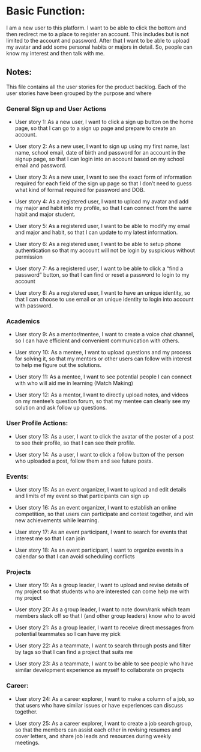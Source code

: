 # Basic Function:
I am a new user to this platform. I want to be able to click the bottom and then redirect me to a place to register an account. This includes but is not limited to the account and password. After that I want to be able to upload my avatar and add some personal habits or majors in detail. So, people can know my interest and then talk with me. 

## Notes:
This file contains all the user stories for the product backlog. Each of the user stories have been grouped by the purpose and where 

### General Sign up and User Actions
- User story 1: As a new user, I want to click a sign up button on the home page, so that I can go to a sign up page and prepare to create an account.

- User story 2: As a new user, I want to sign up using my first name, last name, school email, date of birth and password for an account in the signup page, so that I can login into an account based on my school email and password.

- User story 3: As a new user, I want to see the exact form of information required for each field of the sign up page so that I don’t need to guess what kind of format required for password and DOB.

- User story 4: As a registered user, I want to upload my avatar and add my major and habit into my profile, so that I can connect from the same habit and major student.

- User story 5: As a registered user, I want to be able to modify my email and major and habit, so that I can update to my latest information.

- User story 6: As a registered user, I want to be able to setup phone authentication so that my account will not be login by suspicious without permission

- User story 7: As a registered user, I want to be able to click a “find a password” button, so that I can find or reset a password to login to my account

- User story 8: As a registered user, I want to have an unique identity, so that I can choose to use email or an unique identity to login into account with password.

### Academics 
- User story 9: As a mentor/mentee, I want to create a voice chat channel, so I can have efficient and convenient communication with others.

- User story 10: As a mentee, I want to upload questions and my process for solving it, so that my mentors or other users can follow with interest to help me figure out the solutions.

- User story 11: As a mentee, I want to see potential people I can connect with who will aid me in learning (Match Making)

- User story 12: As a mentor, I want to directly upload notes, and videos on my mentee’s question forum, so that my mentee can clearly see my solution and ask follow up questions.

### User Profile Actions:
- User story 13: As a user, I want to click the avatar of the poster of a post to see their profile, so that I can see their profile.

- User story 14: As a user, I want to click a follow button of the person who uploaded a post, follow them and see future posts.
	
### Events:
- User story 15: As an event organizer, I want to upload and edit details and limits of my event so that participants can sign up

- User story 16: As an event organizer, I want to establish an online competition, so that users can participate and contest together, and win new achievements while learning.

- User story 17: As an event participant, I want to search for events that interest me so that I can join

- User story 18: As an event participant, I want to organize events in a calendar so that I can avoid scheduling conflicts

### Projects
- User story 19: As a group leader, I want to upload and revise details of my project so that students who are interested can come help me with my project

- User story 20: As a group leader, I want to note down/rank which team members slack off so that I (and other group leaders) know who to avoid

- User story 21: As a group leader, I want to receive direct messages from potential teammates so I can have my pick

- User story 22: As a teammate, I want to search through posts and filter by tags so that I can find a project that suits me

- User story 23: As a teammate, I want to be able to see people who have similar development experience as myself to collaborate on projects

### Career:
- User story 24: As a career explorer, I want to make a column of a job, so that users who have similar issues or have experiences can discuss together.

- User story 25: As a career explorer, I want to create a job search group, so that the members can assist each other in revising resumes and cover letters, and share job leads and resources during weekly meetings.
